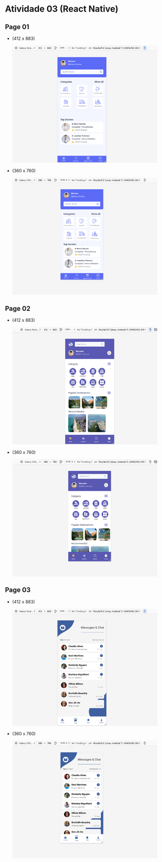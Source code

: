 # Atividade 03 (React Native)

## Page 01

- (412 x 883)

  ![alt text](image.png)

- (360 x 760)

  ![alt text](image-1.png)

## Page 02

- (412 x 883)

  ![alt text](image-6.png)

- (360 x 760)

  ![alt text](image-7.png)

## Page 03

- (412 x 883)

  ![alt text](image-4.png)

- (360 x 760)

  ![alt text](image-5.png)
